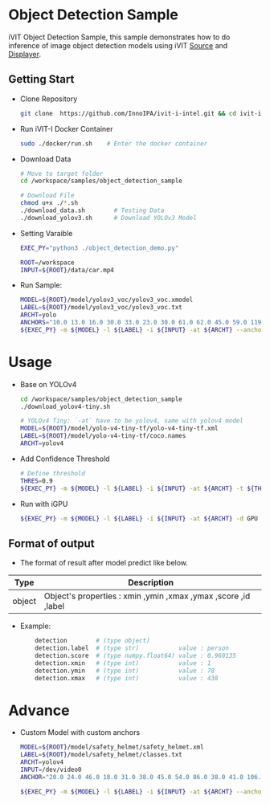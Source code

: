 # Object Detection Sample
iVIT Object Detection Sample, this sample demonstrates how to do inference of image object detection models using iVIT [Source](../ivit_source_sample/README.md) and [Displayer](../ivit_displayer_sample/README.md).

## Getting Start
* Clone Repository    
    ```bash
    git clone  https://github.com/InnoIPA/ivit-i-intel.git && cd ivit-i-intel
    ```
* Run iVIT-I Docker Container
    ```bash
    sudo ./docker/run.sh    # Enter the docker container
    ```
* Download Data
    ```bash
    # Move to target folder
    cd /workspace/samples/object_detection_sample
    
    # Download File
    chmod u+x ./*.sh
    ./download_data.sh        # Testing Data
    ./download_yolov3.sh      # Download YOLOv3 Model
    ```
* Setting Varaible
    ```bash
    EXEC_PY="python3 ./object_detection_demo.py"

    ROOT=/workspace
    INPUT=${ROOT}/data/car.mp4
    ```
* Run Sample:
    
    ```bash
    MODEL=${ROOT}/model/yolov3_voc/yolov3_voc.xmodel
    LABEL=${ROOT}/model/yolov3_voc/yolov3_voc.txt
    ARCHT=yolo
    ANCHORS="10.0 13.0 16.0 30.0 33.0 23.0 30.0 61.0 62.0 45.0 59.0 119.0 116.0 90.0 156.0 198.0 373.0 326.0"
    ${EXEC_PY} -m ${MODEL} -l ${LABEL} -i ${INPUT} -at ${ARCHT} --anchors ${ANCHORS} --no_show
    ```

# Usage
* Base on YOLOv4
    ```bash
    cd /workspace/samples/object_detection_sample
    ./download_yolov4-tiny.sh
    
    # YOLOv4 Tiny: `-at` have to be yolov4, same with yolov4 model
    MODEL=${ROOT}/model/yolo-v4-tiny-tf/yolo-v4-tiny-tf.xml
    LABEL=${ROOT}/model/yolo-v4-tiny-tf/coco.names
    ARCHT=yolov4
    ```
* Add Confidence Threshold
    ```bash
    # Define threshold
    THRES=0.9
    ${EXEC_PY} -m ${MODEL} -l ${LABEL} -i ${INPUT} -at ${ARCHT} -t ${THRES}
    ```
    
* Run with iGPU
    ```bash
    ${EXEC_PY} -m ${MODEL} -l ${LABEL} -i ${INPUT} -at ${ARCHT} -d GPU

## Format of output 
*  The format of result after model predict like below.

| Type | Description |
| --- | --- |
|object|Object's properties : xmin ,ymin ,xmax ,ymax ,score ,id ,label |
* Example:
    ```bash
        detection        # (type object)                   
        detection.label  # (type str)           value : person   
        detection.score  # (type numpy.float64) value : 0.960135 
        detection.xmin   # (type int)           value : 1        
        detection.ymin   # (type int)           value : 78       
        detection.xmax   # (type int)           value : 438      
    ```

# Advance

* Custom Model with custom anchors
    
    ```bash
    MODEL=${ROOT}/model/safety_helmet/safety_helmet.xml
    LABEL=${ROOT}/model/safety_helmet/classes.txt
    ARCHT=yolov4
    INPUT=/dev/video0
    ANCHOR="20.0 24.0 46.0 18.0 31.0 38.0 45.0 54.0 86.0 38.0 41.0 106.0 67.0 77.0 111.0 110.0 170.0 196.0"

    ${EXEC_PY} -m ${MODEL} -l ${LABEL} -i ${INPUT} -at ${ARCHT} --anchors ${ANCHOR} 

    ```
